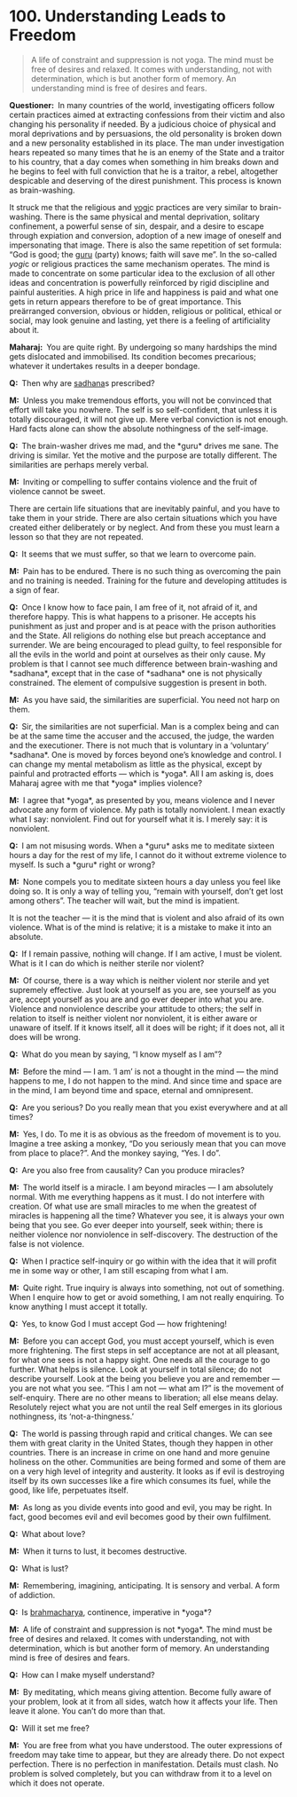 # 100. Understanding Leads to Freedom

>A life of constraint and suppression is not <span style=font-style:normal>yoga</a>. The mind must be free of desires and relaxed. It 
comes with understanding, not with determination, which is but another form of memory. An 
understanding mind is free of desires and fears.</p>

<p><b>Questioner:</b> In many countries of the world, investigating officers follow certain practices aimed at 
extracting confessions from their victim and also changing his personality if needed. By a judicious 
choice of physical and moral deprivations and by persuasions, the old personality is broken down 
and a new personality established in its place. The man under investigation hears repeated so many times 
that he is an enemy of the State and a traitor to his country, that a day comes when 
something in him breaks down and he begins to feel with full conviction that he is a traitor, a rebel, 
altogether despicable and deserving of the direst punishment. This process is known as brain-washing.

It struck me that the religious and <a href="One who practices <em>yoga</em>.">yogi</a>c practices are very similar to brain-washing. There is the same 
physical and mental deprivation, solitary confinement, a powerful sense of sin, despair, and a desire 
to escape through expiation and conversion, adoption of a new image of oneself and impersonating 
that image. There is also the same repetition of set formula: “God is good; the <a href="Spiritual teacher, preceptor.">guru</a> (party) knows; faith will 
save me”. In the so-called *yogi*c or religious practices the same mechanism operates. The mind is 
made to concentrate on some particular idea to the exclusion of all other ideas and concentration is 
powerfully reïnforced by rigid discipline and painful austerities. A high price in life and happiness is 
paid and what one gets in return appears therefore to be of great importance. This preärranged 
conversion, obvious or hidden, religious or political, ethical or social, may look genuine and lasting, 
yet there is a feeling of artificiality about it.</p>

<p><b>Maharaj:</b> You are quite right. By undergoing so many hardships the mind gets dislocated and 
immobilised. Its condition becomes precarious; whatever it undertakes results in a deeper bondage.</p>

<p><b>Q:</b> Then why are <a href="The practice which produces success, <em>siddhi</em>.">sadhana</a>s prescribed?</p>

<p><b>M:</b> Unless you make tremendous efforts, you will not be convinced that effort will take you 
nowhere. The self is so self-confident, that unless it is totally discouraged, it will not give up. Mere 
verbal conviction is not enough. Hard facts alone can show the absolute nothingness of the self-image.</p>

<p><b>Q:</b> The brain-washer drives me mad, and the *guru* drives me sane. The driving is similar. Yet the 
motive and the purpose are totally different. The similarities are perhaps merely verbal.</p>

<p><b>M:</b> Inviting or compelling to suffer contains violence and the fruit of violence cannot be sweet.

There are certain life situations that are inevitably painful, and you have to take them in your stride. There 
are also certain situations which you have created either deliberately or by neglect. And from these 
you must learn a lesson so that they are not repeated.</p>

<p><b>Q:</b> It seems that we must suffer, so that we learn to overcome pain.</p>

<p><b>M:</b> Pain has to be endured. There is no such thing as overcoming the pain and no training is 
needed. Training for the future and developing attitudes is a sign of fear.</p>

<p><b>Q:</b> Once I know how to face pain, I am free of it, not afraid of it, and therefore happy. This is what 
happens to a prisoner. He accepts his punishment as just and proper and is at peace with the 
prison authorities and the State. All religions do nothing else but preach acceptance and surrender. 
We are being encouraged to plead guilty, to feel responsible for all the evils in the world and point at 
ourselves as their only cause. My problem is that I cannot see much difference between brain-washing 
and *sadhana*, except that in the case of *sadhana* one is not physically constrained. The element of 
compulsive suggestion is present in both.</p>

<p><b>M:</b> As you have said, the similarities are superficial. You need not harp on them.</p>

<p><b>Q:</b> Sir, the similarities are not superficial. Man is a complex being and can be at the same time the 
accuser and the accused, the judge, the warden and the executioner. There is not much that is 
voluntary in a ‘voluntary’ *sadhana*. One is moved by forces beyond one’s knowledge and control. I can 
change my mental metabolism as little as the physical, except by painful and protracted efforts — 
which is *yoga*. All I am asking is, does Maharaj agree with me that *yoga* implies violence?</p>

<p><b>M:</b> I agree that *yoga*, as presented by you, means violence and I never advocate any form of 
violence. My path is totally nonviolent. I mean exactly what I say: nonviolent. Find out for yourself 
what it is. I merely say: it is nonviolent.</p>

<p><b>Q:</b> I am not misusing words. When a *guru* asks me to meditate sixteen hours a day for the rest of 
my life, I cannot do it without extreme violence to myself. Is such a *guru* right or wrong?</p>

<p><b>M:</b> None compels you to meditate sixteen hours a day unless you feel like doing so. It is only a 
way of telling you, “remain with yourself, don’t get lost among others”. The teacher will wait, but the
mind is impatient.

It is not the teacher — it is the mind that is violent and also afraid of its own violence. What is of the 
mind is relative; it is a mistake to make it into an absolute.</p>

<p><b>Q:</b> If I remain passive, nothing will change. If I am active, I must be violent. What is it I can do 
which is neither sterile nor violent?</p>

<p><b>M:</b> Of course, there is a way which is neither violent nor sterile and yet supremely effective. Just 
look at yourself as you are, see yourself as you are, accept yourself as you are and go ever deeper 
into what you are. Violence and nonviolence describe your attitude to others; the self in relation to 
itself is neither violent nor nonviolent, it is either aware or unaware of itself. If it knows itself, all it 
does will be right; if it does not, all it does will be wrong.</p>

<p><b>Q:</b> What do you mean by saying, “I know myself as I am”?</p>

<p><b>M:</b> Before the mind — I am. ‘I am’ is not a thought in the mind — the mind happens to me, I do not 
happen to the mind. And since time and space are in the mind, I am beyond time and space, eternal 
and omnipresent.</p>

<p><b>Q:</b> Are you serious? Do you really mean that you exist everywhere and at all times?</p>

<p><b>M:</b> Yes, I do. To me it is as obvious as the freedom of movement is to you. Imagine a tree asking a 
monkey, “Do you seriously mean that you can move from place to place?”. And the monkey saying, 
“Yes. I do”.</p>

<p><b>Q:</b> Are you also free from causality? Can you produce miracles?</p>

<p><b>M:</b> The world itself is a miracle. I am beyond miracles — I am absolutely normal. With me 
everything happens as it must. I do not interfere with creation. Of what use are small miracles to me 
when the greatest of miracles is happening all the time? Whatever you see, it is always your own 
being that you see. Go ever deeper into yourself, seek within; there is neither violence nor nonviolence 
in self-discovery. The destruction of the false is not violence.</p>

<p><b>Q:</b> When I practice self-inquiry or go within with the idea that it will profit me in some way or 
other, I am still escaping from what I am.</p>

<p><b>M:</b> Quite right. True inquiry is always into something, not out of something. When I enquire how to 
get or avoid something, I am not really enquiring. To know anything I must accept it totally.</p>

<p><b>Q:</b> Yes, to know God I must accept God — how frightening!</p>

<p><b>M:</b> Before you can accept God, you must accept yourself, which is even more frightening. The first 
steps in self acceptance are not at all pleasant, for what one sees is not a happy sight. One needs 
all the courage to go further. What helps is silence. Look at yourself in total silence; do not describe 
yourself. Look at the being you believe you are and remember — you are not what you see. “This I 
am not — what am I?” is the movement of self-enquiry. There are no other means to liberation; all 
else means delay. Resolutely reject what you are not until the real Self emerges in its glorious 
nothingness, its ‘not-a-thingness.’</p>

<p><b>Q:</b> The world is passing through rapid and critical changes. We can see them with great clarity in 
the United States, though they happen in other countries. There is an increase in crime on one 
hand and more genuine holiness on the other. Communities are being formed and some of them 
are on a very high level of integrity and austerity. It looks as if evil is destroying itself by its own 
successes like a fire which consumes its fuel, while the good, like life, perpetuates itself.</p>

<p><b>M:</b> As long as you divide events into good and evil, you may be right. In fact, good becomes evil 
and evil becomes good by their own fulfilment.</p>

<p><b>Q:</b> What about love?</p>

<p><b>M:</b> When it turns to lust, it becomes destructive.</p>

<p><b>Q:</b> What is lust?</p>

<p><b>M:</b> Remembering, imagining, anticipating. It is sensory and verbal. A form of addiction.</p>

<p><b>Q:</b> Is <a href="Continence, self-restraint from sexual activity, celibacy. <em>Brahmacharya</em> in its wider sense stands not only for abstinence from sexual indulgence, but also for freedom from craving for all sensual pleasures.">brahmacharya</a>, continence, imperative in *yoga*?</p>

<p><b>M:</b> A life of constraint and suppression is not *yoga*. The mind must be free of desires and relaxed. It 
comes with understanding, not with determination, which is but another form of memory. An 
understanding mind is free of desires and fears.</p>

<p><b>Q:</b> How can I make myself understand?</p>

<p><b>M:</b> By meditating, which means giving attention. Become fully aware of your problem, look at it from 
all sides, watch how it affects your life. Then leave it alone. You can’t do more than that.</p>

<p><b>Q:</b> Will it set me free?</p>

<p><b>M:</b> You are free from what you have understood. The outer expressions of freedom may take time 
to appear, but they are already there. Do not expect perfection. There is no perfection in 
manifestation. Details must clash. No problem is solved completely, but you can withdraw from it to 
a level on which it does not operate.


<script>
export default {
  props: ["slot-key"],
  mounted () {
    tippy("[data-tippy-content]", {allowHTML: true});
  }
}
</script>
